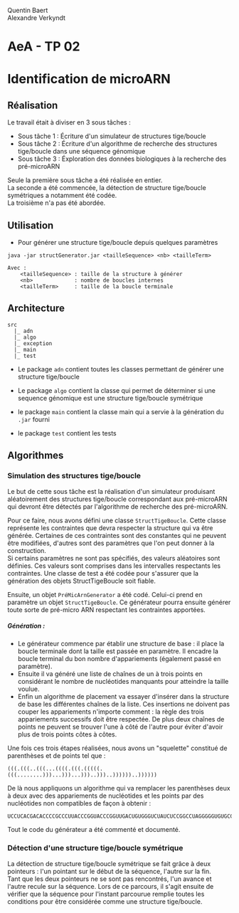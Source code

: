 Quentin Baert  
Alexandre Verkyndt  

# AeA - TP 02  
# Identification de microARN  

Réalisation
-----------

Le travail était à diviser en 3 sous tâches :

* Sous tâche 1 : Écriture d'un simulateur de structures tige/boucle
* Sous tâche 2 : Écriture d'un algorithme de recherche des structures tige/boucle dans une séquence génomique
* Sous tâche 3 : Éxploration des données biologiques à la recherche des pré-microARN

Seule la première sous tâche a été réalisée en entier.  
La seconde a été commencée, la détection de structure tige/boucle symétriques a notamment été codée.  
La troisième n'a pas été abordée.

Utilisation
-----------

* Pour générer une structure tige/boucle depuis quelques paramètres

```
java -jar structGenerator.jar <tailleSequence> <nb> <tailleTerm>

Avec :
	<tailleSequence> : taille de la structure à générer
	<nb>             : nombre de boucles internes
	<tailleTerm>     : taille de la boucle terminale
```

Architecture
------------

```
src
  |_ adn
  |_ algo
  |_ exception
  |_ main
  |_ test
```

* Le package `adn` contient toutes les classes permettant de générer une structure tige/boucle

* Le package `algo` contient la classe qui permet de déterminer si une sequence génomique est une structure tige/boucle symétrique

* le package `main` contient la classe main qui a servie à la génération du `.jar` fourni

* le package `test` contient les tests


Algorithmes
-----------

### Simulation des structures tige/boucle

Le but de cette sous tâche est la réalisation d'un simulateur produisant aléatoirement des structures tige/boucle correspondant aux pré-microARN qui devront être détectés par l'algorithme de recherche des pré-microARN.

Pour ce faire, nous avons défini une classe `StructTigeBoucle`. Cette classe représente les contraintes que devra respecter la structure qui va être générée. Certaines de ces contraintes sont des constantes qui ne peuvent être modifiées, d'autres sont des paramètres que l'on peut donner à la construction.  
Si certains paramètres ne sont pas spécifiés, des valeurs aléatoires sont définies. Ces valeurs sont comprises dans les intervalles respectants les contraintes. Une classe de test a été codée pour s'assurer que la génération des objets StructTigeBoucle soit fiable.

Ensuite, un objet `PréMicArnGenerator` a été codé. Celui-ci prend en paramètre un objet `StructTigeBoucle`. Ce générateur pourra ensuite générer toute sorte de pré-micro ARN respectant les contraintes apportées.

##### Génération :

* Le générateur commence par établir une structure de base : il place la boucle terminale dont la taille est passée en paramètre. Il encadre la boucle terminal du bon nombre d'appariements (également passé en paramètre).
* Ensuite il va généré une liste de chaînes de un à trois points en considérant le nombre de nucléotides manquants pour atteindre la taille voulue.
* Enfin un algorithme de placement va essayer d'insérer dans la structure de base les différentes chaînes de la liste. Ces insertions ne doivent pas couper les appariements n'importe comment : la règle des trois appariements successifs doit être respectée. De plus deux chaînes de points ne peuvent se trouver l'une à côté de l'autre pour éviter d'avoir plus de trois points côtes à côtes.

Une fois ces trois étapes réalisées, nous avons un "squelette" constitué de parenthèses et de points tel que :

```
(((.(((..(((...((((.(((.(((((.(((........)))...)))...)))..)))..))))))..))))))
```

De là nous appliquons un algorithme qui va remplacer les parenthèses deux à deux avec des appariements de nucléotides et les points par des nucléotides non compatibles de façon à obtenir :

```
UCCUCACGACACCCCGCCCUUACCCGGUACCCGGUUGACUGUGGGUCUAUCUCCGGCCUAGGGGGUGUGCGGUGGGG
```

Tout le code du générateur a été commenté et documenté.

### Détection d'une structure tige/boucle symétrique

La détection de structure tige/boucle symétrique se fait grâce à deux pointeurs : l'un pointant sur le début de la séquence, l'autre sur la fin.  
Tant que les deux pointeurs ne se sont pas rencontrés, l'un avance et l'autre recule sur la séquence. Lors de ce parcours, il s'agit ensuite de vérifier que la séquence pour l'instant parcourue remplie toutes les conditions pour être considérée comme une structure tige/boucle.
